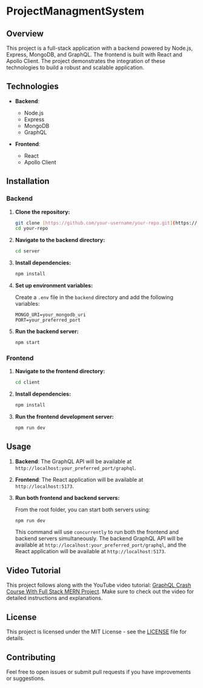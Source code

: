 # ProjectManagmentSystem

## Overview

This project is a full-stack application with a backend powered by Node.js, Express, MongoDB, and GraphQL. The frontend is built with React and Apollo Client. The project demonstrates the integration of these technologies to build a robust and scalable application.

## Technologies

- **Backend**:
  - Node.js
  - Express
  - MongoDB
  - GraphQL

- **Frontend**:
  - React
  - Apollo Client

## Installation

### Backend

1. **Clone the repository:**

    ```bash
    git clone [https://github.com/your-username/your-repo.git](https://github.com/LidoHon/ProjectManagmentSystem.git)
    cd your-repo
    ```

2. **Navigate to the backend directory:**

    ```bash
    cd server
    ```

3. **Install dependencies:**

    ```bash
    npm install
    ```

4. **Set up environment variables:**

    Create a `.env` file in the `backend` directory and add the following variables:

    ```
    MONGO_URI=your_mongodb_uri
    PORT=your_preferred_port
    ```

5. **Run the backend server:**

    ```bash
    npm start
    ```

### Frontend

1. **Navigate to the frontend directory:**

    ```bash
    cd client
    ```

2. **Install dependencies:**

    ```bash
    npm install
    ```

3. **Run the frontend development server:**

    ```bash
    npm run dev
    ```

## Usage

1. **Backend**: The GraphQL API will be available at `http://localhost:your_preferred_port/graphql`.

2. **Frontend**: The React application will be available at `http://localhost:5173`.
3.  **Run both frontend and backend servers:**

    From the root folder, you can start both servers using:

    ```bash
    npm run dev
    ```

    This command will use `concurrently` to run both the frontend and backend servers simultaneously. The backend GraphQL API will be available at `http://localhost:your_preferred_port/graphql`, and the React application will be available at `http://localhost:5173`.

## Video Tutorial

This project follows along with the YouTube video tutorial: [GraphQL Crash Course With Full Stack MERN Project](https://youtu.be/BcLNfwF04Kw?si=TRLK7VTRBckWpkaK). Make sure to check out the video for detailed instructions and explanations.

## License

This project is licensed under the MIT License - see the [LICENSE](LICENSE) file for details.

## Contributing

Feel free to open issues or submit pull requests if you have improvements or suggestions. 


